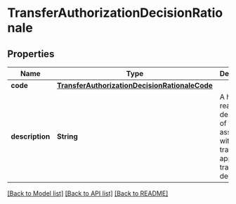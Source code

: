 # TransferAuthorizationDecisionRationale

## Properties
Name | Type | Description | Notes
------------ | ------------- | ------------- | -------------
**code** | [**TransferAuthorizationDecisionRationaleCode**](TransferAuthorizationDecisionRationaleCode.md) |  | 
**description** | **String** | A human-readable description of the code associated with a transfer approval or transfer decline. | 

[[Back to Model list]](../README.md#documentation-for-models) [[Back to API list]](../README.md#documentation-for-api-endpoints) [[Back to README]](../README.md)


